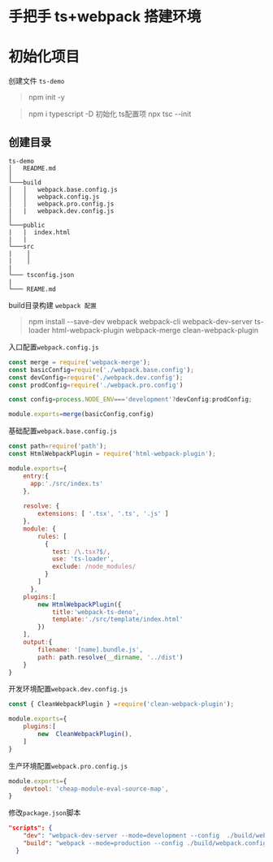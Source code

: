 # 手把手 ts+webpack 搭建环境
# 初始化项目
创建文件 `ts-demo`
> npm init -y

> npm i typescript -D
初始化 ts配置项
> npx tsc --init

## 创建目录
```
ts-demo
│   README.md 
│
└───build
│   │   webpack.base.config.js
│   │   webpack.config.js
│   │   webpack.pro.config.js
|   |   webpack.dev.config.js
│   
└───public
|   |  index.html
|   |
└───src
|    │   
|    │   
|
└─── tsconfig.json
|
└─── REAME.md
```
build目录构建 `webpack 配置`
> npm install --save-dev webpack webpack-cli webpack-dev-server ts-loader html-webpack-plugin webpack-merge clean-webpack-plugin


入口配置`webpack.config.js`
```js
const merge = require('webpack-merge');
const basicConfig=require('./webpack.base.config');
const devConfig=require('./webpack.dev.config');
const prodConfig=require('./webpack.pro.config')

const config=process.NODE_ENV==='development'?devConfig:prodConfig;

module.exports=merge(basicConfig,config)

```

基础配置`webpack.base.config.js`

```js
const path=require('path');
const HtmlWebpackPlugin = require('html-webpack-plugin');

module.exports={
    entry:{
      app:'./src/index.ts'
    },
  
    resolve: {
        extensions: [ '.tsx', '.ts', '.js' ]
    },
    module: {
        rules: [  
          {
            test: /\.tsx?$/,
            use: 'ts-loader',
            exclude: /node_modules/
          }
        ]
      },
    plugins:[
        new HtmlWebpackPlugin({
            title:'webpack-ts-deno',
            template:'./src/template/index.html'
        })
    ],
    output:{
        filename: '[name].bundle.js',
        path: path.resolve(__dirname, '../dist')
    }
}
```

开发环境配置`webpack.dev.config.js`

```js
const { CleanWebpackPlugin } =require('clean-webpack-plugin');

module.exports={
    plugins:[
        new  CleanWebpackPlugin(),
    ]
}
```

生产环境配置`webpack.pro.config.js`
```js
module.exports={
    devtool: 'cheap-module-eval-source-map',
}
```

修改`package.json`脚本
```json
"scripts": {
    "dev": "webpack-dev-server --mode=development --config  ./build/webpack.config.js",
    "build": "webpack --mode=production --config ./build/webpack.config.js"
  }
```
